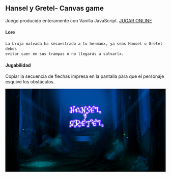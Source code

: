 ## Hansel y Gretel- Canvas game ##

Juego producido enteramente con Vanilla JavaScript. [JUGAR ONLINE](https://dark1am.itch.io/hansel-y-gretel-js-game)

#### Lore

```
La bruja malvada ha secuestrado a tu hermanx, ya seas Hansel o Gretel debes
evitar caer en sus trampas o no llegarás a salvarlx.
```

#### Jugabilidad

Copiar la secuencia de flechas impresa en la pantalla para que el personaje esquive los obstáculos.

![](/img/portadajuego.png)

